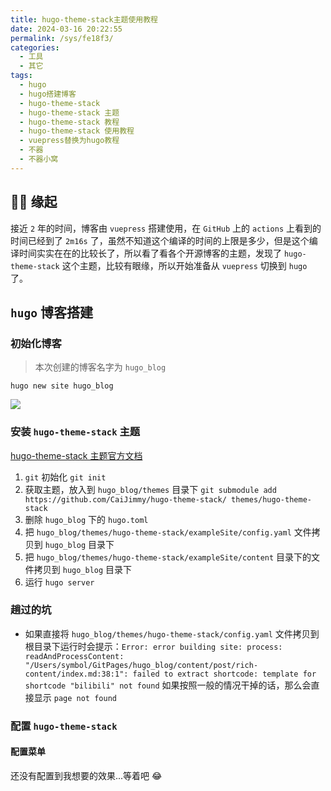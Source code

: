 ```yaml
---
title: hugo-theme-stack主题使用教程
date: 2024-03-16 20:22:55
permalink: /sys/fe18f3/
categories:
  - 工具
  - 其它
tags:
  - hugo
  - hugo搭建博客
  - hugo-theme-stack
  - hugo-theme-stack 主题
  - hugo-theme-stack 教程
  - hugo-theme-stack 使用教程
  - vuepress替换为hugo教程
  - 不器
  - 不器小窝
---
```


## 😮‍💨 缘起

接近 `2` 年的时间，博客由 `vuepress` 搭建使用，在 `GitHub` 上的 `actions` 上看到的时间已经到了 `2m16s` 了，虽然不知道这个编译的时间的上限是多少，但是这个编译时间实实在在的比较长了，所以看了看各个开源博客的主题，发现了 `hugo-theme-stack` 这个主题，比较有眼缘，所以开始准备从 `vuepress` 切换到 `hugo` 了。

<!-- more -->

<InArticleAdsense
    data-ad-client="ca-pub-1725717718088510"
    data-ad-slot="4281148213">
</InArticleAdsense>

## `hugo` 博客搭建

### 初始化博客

> 本次创建的博客名字为 `hugo_blog`

```shell
hugo new site hugo_blog
```

![](https://cdn.jsdelivr.net/gh/xingcxb/blog_img@blog1/%E5%B7%A5%E5%85%B7/%E5%85%B6%E5%AE%83/hugo1.png)

### 安装 `hugo-theme-stack` 主题

[hugo-theme-stack 主题官方文档](https://stack.jimmycai.com/guide/modify-theme)

1. `git` 初始化 `git init`
2. 获取主题，放入到 `hugo_blog/themes` 目录下 `git submodule add https://github.com/CaiJimmy/hugo-theme-stack/ themes/hugo-theme-stack`
3. 删除 `hugo_blog` 下的 `hugo.toml`
4. 把 `hugo_blog/themes/hugo-theme-stack/exampleSite/config.yaml` 文件拷贝到 `hugo_blog` 目录下
5. 把 `hugo_blog/themes/hugo-theme-stack/exampleSite/content` 目录下的文件拷贝到 `hugo_blog` 目录下
6. 运行 `hugo server`

### 趟过的坑

- 如果直接将 `hugo_blog/themes/hugo-theme-stack/config.yaml` 文件拷贝到根目录下运行时会提示：`Error: error building site: process: readAndProcessContent: "/Users/symbol/GitPages/hugo_blog/content/post/rich-content/index.md:38:1": failed to extract shortcode: template for shortcode "bilibili" not found` 如果按照一般的情况干掉的话，那么会直接显示 `page not found`

### 配置 `hugo-theme-stack`

#### 配置菜单

还没有配置到我想要的效果...等着吧 😂
